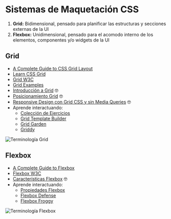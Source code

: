 # Sistemas de Maquetación CSS

1. **Grid:** Bidimensional, pensado para planificar las estructuras y secciones externas de la UI
1. **Flexbox:** Unidimensional, pensado para el acomodo interno de los elementos, componentes y/o widgets de la UI


## Grid

* [A Complete Guide to CSS Grid Layout](http://chris.house/blog/a-complete-guide-css-grid-layout/)
* [Learn CSS Grid](http://learncssgrid.com/)
* [Grid W3C](https://www.w3.org/TR/css3-grid-layout/)
* [Grid Examples](http://www.gridexamples.com/)
* [Introducción a Grid](https://ed.team/blog/introduccion-grid-css) 🤓
* [Posicionamiento Grid](https://ed.team/blog/posicionamiento-grid-css) 🤓
* [Responsive Design con Grid CSS y sin Media Queries](https://ed.team/blog/responsive-design-con-grid-css-y-sin-media-queries) 🤓
* Aprende interactuando:
  * [Colección de Ejercicios](https://codepen.io/collection/DgwjNL/)
  * [Grid Template Builder](http://codepen.io/anthonydugois/pen/RpYBmy)
  * [Grid Garden](http://cssgridgarden.com/)
  * [Griddy](http://griddy.io/)

![Terminología Grid](https://raw.githubusercontent.com/jonmircha/markdowns/master/assets/terminologia-grid.svg)

## Flexbox

* [A Complete Guide to Flexbox](https://css-tricks.com/snippets/css/a-guide-to-flexbox/)
* [Flexbox  W3C](https://www.w3.org/TR/css-flexbox/)
* [Características Flexbox](https://ed.team/blog/caracteristicas-flexbox) 🤓
* Aprende interactuando:
  * [Propiedades Flexbox](http://codepen.io/jonmircha/pen/aWWbre)
  * [Flexbox Defense](http://www.flexboxdefense.com/)
  * [Flexbox Froggy](http://flexboxfroggy.com/)

![Terminología Flexbox](https://raw.githubusercontent.com/jonmircha/markdowns/master/assets/terminologia-flexbox.svg)
